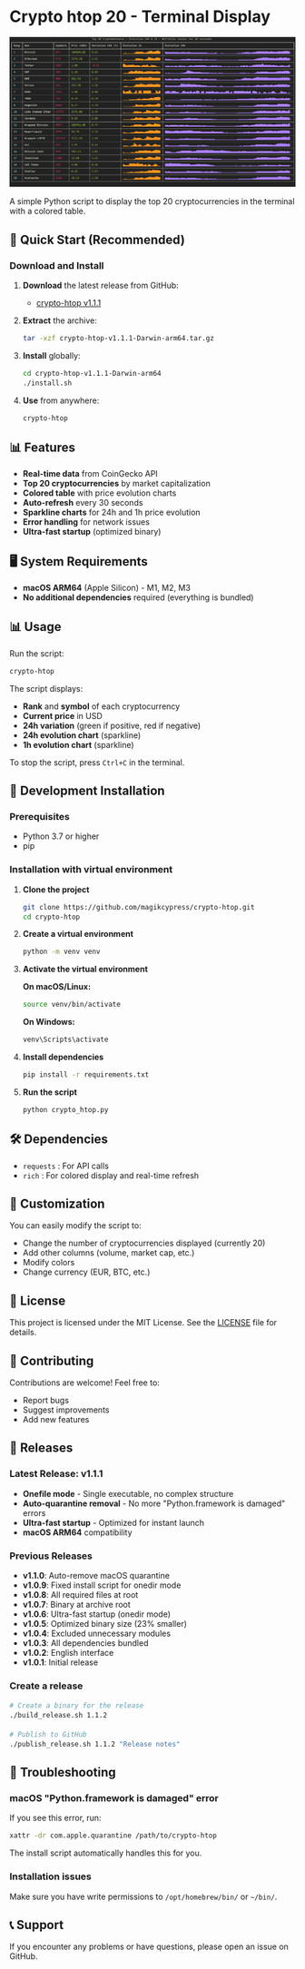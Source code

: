 # Crypto htop 20 - Terminal Display

![Crypto htop](assets/crypto-htop.png)

A simple Python script to display the top 20 cryptocurrencies in the terminal with a colored table.

## 🚀 Quick Start (Recommended)

### Download and Install

1. **Download** the latest release from GitHub:
   - [crypto-htop v1.1.1](https://github.com/magikcypress/crypto-htop/releases/tag/v1.1.1)

2. **Extract** the archive:

   ```bash
   tar -xzf crypto-htop-v1.1.1-Darwin-arm64.tar.gz
   ```

3. **Install** globally:

   ```bash
   cd crypto-htop-v1.1.1-Darwin-arm64
   ./install.sh
   ```

4. **Use** from anywhere:

   ```bash
   crypto-htop
   ```

## 📊 Features

- **Real-time data** from CoinGecko API
- **Top 20 cryptocurrencies** by market capitalization
- **Colored table** with price evolution charts
- **Auto-refresh** every 30 seconds
- **Sparkline charts** for 24h and 1h price evolution
- **Error handling** for network issues
- **Ultra-fast startup** (optimized binary)

## 🖥️ System Requirements

- **macOS ARM64** (Apple Silicon) - M1, M2, M3
- **No additional dependencies** required (everything is bundled)

## 📊 Usage

Run the script:

```bash
crypto-htop
```

The script displays:

- **Rank** and **symbol** of each cryptocurrency
- **Current price** in USD
- **24h variation** (green if positive, red if negative)
- **24h evolution chart** (sparkline)
- **1h evolution chart** (sparkline)

To stop the script, press `Ctrl+C` in the terminal.

## 🔧 Development Installation

### Prerequisites

- Python 3.7 or higher
- pip

### Installation with virtual environment

1. **Clone the project**

   ```bash
   git clone https://github.com/magikcypress/crypto-htop.git
   cd crypto-htop
   ```

2. **Create a virtual environment**

   ```bash
   python -m venv venv
   ```

3. **Activate the virtual environment**

   **On macOS/Linux:**

   ```bash
   source venv/bin/activate
   ```

   **On Windows:**

   ```bash
   venv\Scripts\activate
   ```

4. **Install dependencies**

   ```bash
   pip install -r requirements.txt
   ```

5. **Run the script**

   ```bash
   python crypto_htop.py
   ```

## 🛠️ Dependencies

- `requests` : For API calls
- `rich` : For colored display and real-time refresh

## 🔧 Customization

You can easily modify the script to:

- Change the number of cryptocurrencies displayed (currently 20)
- Add other columns (volume, market cap, etc.)
- Modify colors
- Change currency (EUR, BTC, etc.)

## 📄 License

This project is licensed under the MIT License. See the [LICENSE](LICENSE) file for details.

## 🤝 Contributing

Contributions are welcome! Feel free to:

- Report bugs
- Suggest improvements
- Add new features

## 🚀 Releases

### Latest Release: v1.1.1

- **Onefile mode** - Single executable, no complex structure
- **Auto-quarantine removal** - No more "Python.framework is damaged" errors
- **Ultra-fast startup** - Optimized for instant launch
- **macOS ARM64** compatibility

### Previous Releases

- **v1.1.0**: Auto-remove macOS quarantine
- **v1.0.9**: Fixed install script for onedir mode
- **v1.0.8**: All required files at root
- **v1.0.7**: Binary at archive root
- **v1.0.6**: Ultra-fast startup (onedir mode)
- **v1.0.5**: Optimized binary size (23% smaller)
- **v1.0.4**: Excluded unnecessary modules
- **v1.0.3**: All dependencies bundled
- **v1.0.2**: English interface
- **v1.0.1**: Initial release

### Create a release

```bash
# Create a binary for the release
./build_release.sh 1.1.2

# Publish to GitHub
./publish_release.sh 1.1.2 "Release notes"
```

## 🐛 Troubleshooting

### macOS "Python.framework is damaged" error

If you see this error, run:

```bash
xattr -dr com.apple.quarantine /path/to/crypto-htop
```

The install script automatically handles this for you.

### Installation issues

Make sure you have write permissions to `/opt/homebrew/bin/` or `~/bin/`.

## 📞 Support

If you encounter any problems or have questions, please open an issue on GitHub.
